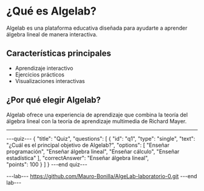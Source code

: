 # ¿Qué es Algelab?

Algelab es una plataforma educativa diseñada para ayudarte a aprender álgebra lineal de manera interactiva.

## Características principales

- Aprendizaje interactivo
- Ejercicios prácticos
- Visualizaciones interactivas

## ¿Por qué elegir Algelab?

Algelab ofrece una experiencia de aprendizaje que combina la teoría del álgebra lineal con la teoría de aprendizaje multimedia de Richard Mayer.

***


---quiz---
{
  "title": "Quiz",
  "questions": [
    {
      "id": "q1",
      "type": "single",
      "text": "¿Cuál es el principal objetivo de Algelab?",
      "options": [
        "Enseñar programación",
        "Enseñar álgebra lineal",
        "Enseñar cálculo",
        "Enseñar estadística"
      ],
      "correctAnswer": "Enseñar álgebra lineal",      
      "points": 100
    }
  ]
}
---end quiz---

---lab---
https://github.com/Mauro-Bonilla/AlgeLab-laboratorio-0.git
---end lab---